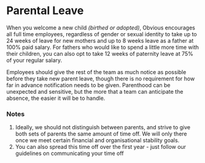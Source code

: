 # Parental Leave

When you welcome a new child _\(birthed or adopted\)_, Obvious encourages all full time employees, regardless of gender or sexual identity to take up to 24 weeks of leave for new mothers and up to 8 weeks leave as a father at 100% paid salary. For fathers who would like to spend a little more time with their children, you can also opt to take 12 weeks of paternity leave at 75% of your regular salary.

Employees should give the rest of the team as much notice as possible before they take new parent leave, though there is no requirement for how far in advance notification needs to be given. Parenthood can be unexpected and sensitive, but the more that a team can anticipate the absence, the easier it will be to handle.

### Notes

1. Ideally, we should not distinguish between parents, and strive to give both sets of parents the same amount of time off. We will only there once we meet certain financial and organisational stability goals.
2. You can also spread this time off over the first year - just follow our guidelines on communicating your time off

